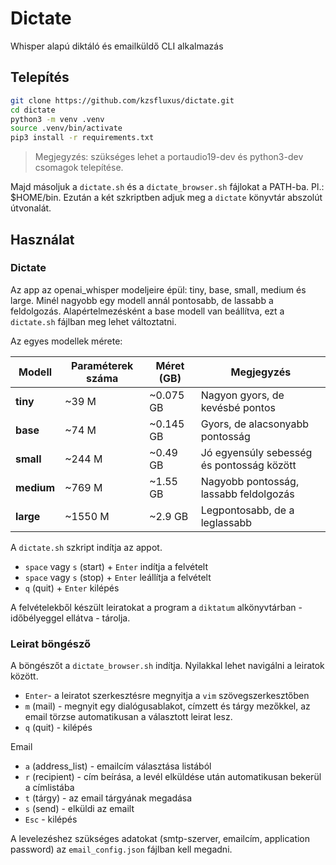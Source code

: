 # Dictate

Whisper alapú diktáló és emailküldő CLI alkalmazás

## Telepítés

```bash
git clone https://github.com/kzsfluxus/dictate.git
cd dictate
python3 -m venv .venv
source .venv/bin/activate
pip3 install -r requirements.txt
```
> Megjegyzés: szükséges lehet a portaudio19-dev és python3-dev csomagok telepítése.

Majd másoljuk a `dictate.sh` és a `dictate_browser.sh` fájlokat a PATH-ba. Pl.: $HOME/bin. Ezután a két szkriptben adjuk meg a `dictate` könyvtár abszolút útvonalát.

## Használat

### Dictate

Az app az openai_whisper modeljeire épül: tiny, base, small, medium és large. Minél nagyobb egy modell annál pontosabb, de lassabb a feldolgozás. Alapértelmezésként a base modell van beállítva, ezt a `dictate.sh` fájlban meg lehet változtatni.

Az egyes modellek mérete:

| Modell     | Paraméterek száma | Méret (GB) | Megjegyzés                                |
| ---------- | ----------------- | ---------- | ----------------------------------------- |
| **tiny**   | \~39 M            | \~0.075 GB | Nagyon gyors, de kevésbé pontos           |
| **base**   | \~74 M            | \~0.145 GB | Gyors, de alacsonyabb pontosság           |
| **small**  | \~244 M           | \~0.49 GB  | Jó egyensúly sebesség és pontosság között |
| **medium** | \~769 M           | \~1.55 GB  | Nagyobb pontosság, lassabb feldolgozás    |
| **large**  | \~1550 M          | \~2.9 GB   | Legpontosabb, de a leglassabb             |

A `dictate.sh` szkript indítja az appot.

- `space` vagy `s` (start) + `Enter` indítja a felvételt
- `space` vagy `s` (stop) + ``Enter`` leállítja a felvételt
- `q` (quit) + `Enter` kilépés

A felvételekből készült leiratokat a program a `diktatum` alkönyvtárban - időbélyeggel ellátva - tárolja.

### Leirat böngésző

A böngészőt a `dictate_browser.sh` indítja. Nyilakkal lehet navigálni a leiratok között.

- `Enter`- a leiratot szerkesztésre megnyitja a `vim` szövegszerkesztőben
- `m` (mail) - megnyit egy dialógusablakot, címzett és tárgy mezőkkel, az email törzse automatikusan a választott leirat lesz.
- `q` (quit) - kilépés

Email

- `a` (address_list) - emailcím választása listából
- `r` (recipient) - cím beírása, a levél elküldése után automatikusan bekerül a címlistába
- `t` (tárgy) - az email tárgyának megadása
- `s` (send) - elküldi az emailt
- `Esc` - kilépés

A levelezéshez szükséges adatokat (smtp-szerver, emailcím, application password) az `email_config.json` fájlban kell megadni.
